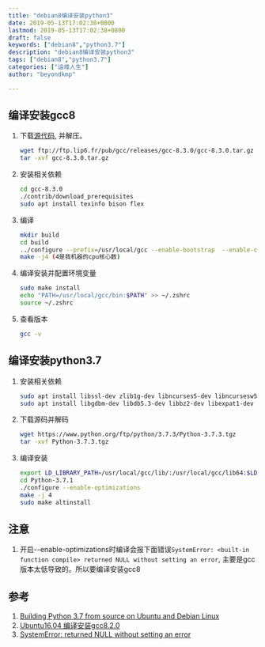```yaml
---
title: "debian8编译安装python3"
date: 2019-05-13T17:02:38+0800
lastmod: 2019-05-13T17:02:38+0800
draft: false
keywords: ["debian8","python3.7"]
description: "debian8编译安装python3"
tags: ["debian8","python3.7"]
categories: ["运维人生"]
author: "beyondkmp"

---
```


## 编译安装gcc8
1. 下载[源代码](ftp://ftp.lip6.fr/pub/gcc/releases/gcc-8.3.0/gcc-8.3.0.tar.gz), 并解压。

    ```bash
    wget ftp://ftp.lip6.fr/pub/gcc/releases/gcc-8.3.0/gcc-8.3.0.tar.gz
    tar -xvf gcc-8.3.0.tar.gz
    ```
2. 安装相关依赖
    ```bash
    cd gcc-8.3.0
    ./contrib/download_prerequisites
    sudo apt install texinfo bison flex
    ```

3. 编译

    ```bash
    mkdir build
    cd build
    ../configure --prefix=/usr/local/gcc --enable-bootstrap  --enable-checking=release --enable-languages=c,c++ --disable-multilib
    make -j4 (4是我机器的cpu核心数)
    ```
4. 编译安装并配置环境变量

    ```bash
    sudo make install
    echo "PATH=/usr/local/gcc/bin:$PATH" >> ~/.zshrc
    source ~/.zshrc
    ```
5. 查看版本

    ```bash
    gcc -v
    ```

<!--more-->

## 编译安装python3.7

1. 安装相关依赖

    ```bash
    sudo apt install libssl-dev zlib1g-dev libncurses5-dev libncursesw5-dev libreadline-dev libsqlite3-dev
    sudo apt install libgdbm-dev libdb5.3-dev libbz2-dev libexpat1-dev liblzma-dev libffi-dev
    ```
2. 下载源码并解码

    ```bash
    wget https://www.python.org/ftp/python/3.7.3/Python-3.7.3.tgz
    tar -xvf Python-3.7.3.tgz
    ```
3. 编译安装

    ```bash
    export LD_LIBRARY_PATH=/usr/local/gcc/lib/:/usr/local/gcc/lib64:$LD_LIBRARY_PATH
    cd Python-3.7.1
    ./configure --enable-optimizations
    make -j 4
    sudo make altinstall
    ```

## 注意
1. 开启--enable-optimizations时编译会报下面错误`SystemError: <built-in function compile> returned NULL without setting an error`, 主要是gcc版本太低导致的。所以要编译安装gcc8


## 参考

1. [Building Python 3.7 from source on Ubuntu and Debian Linux](https://solarianprogrammer.com/2017/06/30/building-python-ubuntu-wsl-debian/)
2. [Ubuntu16.04 编译安装gcc8.2.0](https://www.wolfoot.com/index.php/archives/9/)
3. [SystemError: <built-in function compile> returned NULL without setting an error](ihttps://bugs.python.org/issue34112)
